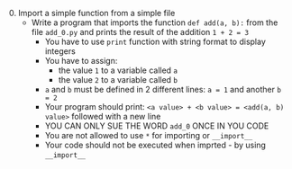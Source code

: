 0. Import a simple function from a simple file
	- Write a program that imports the function `def add(a, b):` from the file `add_0.py` and prints the result of the addition `1 + 2 = 3`
		- You have to use `print` function with string format to display integers
		- You have to assign:
			- the value `1` to a variable called `a`
			- the value `2` to a variable called `b`
		- `a` and `b` must be defined in 2 different lines: `a = 1` and another `b = 2`
		- Your program should print: `<a value> + <b value> = <add(a, b) value>` followed with a new line
		- YOU CAN ONLY SUE THE WORD `add_0` ONCE IN YOU CODE
		- You are not allowed to use `*` for importing or `__import__`
		- Your code should not be executed when imprted - by using `__import__`

